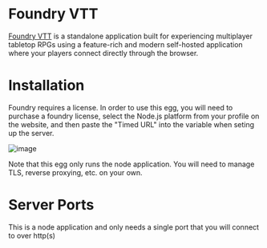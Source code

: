 # Foundry VTT
[Foundry VTT](https://foundryvtt.com/) is a standalone application built for experiencing multiplayer tabletop RPGs using a feature-rich and modern self-hosted application where your players connect directly through the browser.

# Installation
Foundry requires a license. In order to use this egg, you will need to purchase a foundry license, select the Node.js platform from your profile on the website, and then paste the "Timed URL" into the variable when seting up the server.

![image](https://user-images.githubusercontent.com/1012176/141174950-840fbf28-37d9-4244-8402-a72821458f41.png)

Note that this egg only runs the node application. You will need to manage TLS, reverse proxying, etc. on your own.

# Server Ports
This is a node application and only needs a single port that you will connect to over http(s)
